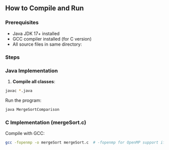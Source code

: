 ## How to Compile and Run

### Prerequisites
- Java JDK 17+ installed
- GCC compiler installed (for C version)
- All source files in same directory:
### Steps

### Java Implementation

1. **Compile all classes**:
```bash
javac *.java
```
Run the program:
```bash
java MergeSortComparison
```

### **C Implementation** (mergeSort.c)
Compile with GCC:

```bash
gcc -fopenmp -o mergeSort mergeSort.c  # -fopenmp for OpenMP support if used
```
